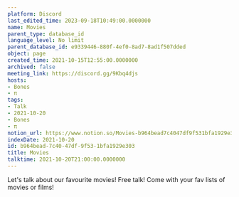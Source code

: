 ```yaml
---
platform: Discord
last_edited_time: 2023-09-18T10:49:00.0000000
name: Movies
parent_type: database_id
language_level: No limit
parent_database_id: e9339446-880f-4ef0-8ad7-8ad1f507dded
object: page
created_time: 2021-10-15T12:55:00.0000000
archived: false
meeting_link: https://discord.gg/9Kbq4djs
hosts:
- Bones
- π
tags:
- Talk
- 2021-10-20
- Bones
- π
notion_url: https://www.notion.so/Movies-b964bead7c4047df9f531bfa1929e303
indexDate: 2021-10-20
id: b964bead-7c40-47df-9f53-1bfa1929e303
title: Movies
talktime: 2021-10-20T21:00:00.0000000
---
```


Let's talk about our favourite movies!
Free talk! Come with your fav lists of movies or films!


